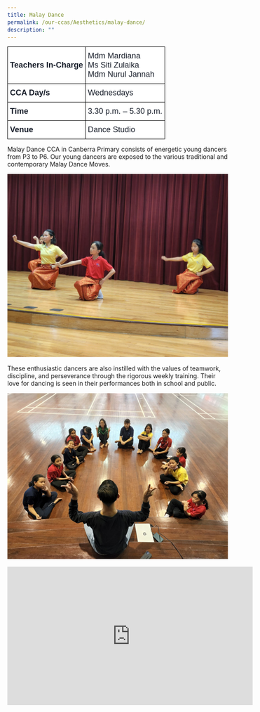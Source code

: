 ```yaml
---
title: Malay Dance
permalink: /our-ccas/Aesthetics/malay-dance/
description: ""
---
```

<style type="text/css">
.tg  {border-collapse:collapse;border-spacing:0;}
.tg td{border-color:black;border-style:solid;border-width:1px;font-family:Arial, sans-serif;font-size:14px;
  overflow:hidden;padding:10px 5px;word-break:normal;}
.tg th{border-color:black;border-style:solid;border-width:1px;font-family:Arial, sans-serif;font-size:14px;
  font-weight:normal;overflow:hidden;padding:10px 5px;word-break:normal;}
.tg .tg-via6{background-color:#FFF;color:#1A202C;font-size:18px;font-weight:bold;text-align:left;vertical-align:middle}
.tg .tg-l3od{background-color:#FFF;color:#1A202C;font-size:18px;text-align:left;vertical-align:middle}
</style>
<table class="tg">
<thead>
  <tr>
    <th class="tg-via6"><span style="font-weight:bold;color:#1A202C;background-color:#FFF">Teachers In-Charge</span></th>
    <th class="tg-l3od"><span style="font-weight:normal;color:#1A202C;background-color:#FFF">Mdm Mardiana</span><br><span style="font-weight:normal;color:#1A202C;background-color:#FFF">Ms Siti Zulaika</span><br><span style="font-weight:normal;color:#1A202C;background-color:#FFF">Mdm Nurul Jannah</span></th>
  </tr>
</thead>
<tbody>
  <tr>
    <td class="tg-via6"><span style="font-weight:bold;color:#1A202C;background-color:#FFF">CCA Day/s</span></td>
    <td class="tg-l3od"><span style="color:#1A202C;background-color:#FFF">Wednesdays</span></td>
  </tr>
  <tr>
    <td class="tg-via6"><span style="font-weight:bold;color:#1A202C;background-color:#FFF">Time</span></td>
    <td class="tg-l3od"><span style="color:#1A202C;background-color:#FFF">3.30 p.m. – 5.30 p.m.</span></td>
  </tr>
  <tr>
    <td class="tg-via6"><span style="font-weight:bold;color:#1A202C;background-color:#FFF">Venue</span></td>
    <td class="tg-l3od"><span style="color:#1A202C;background-color:#FFF">Dance Studio</span></td>
  </tr>
</tbody>
</table>

Malay Dance CCA in Canberra Primary consists of energetic young dancers from P3 to P6. Our young dancers are exposed to the various traditional and contemporary Malay Dance Moves. 

![](/images/Malay%20Dance%20(4).png)



These enthusiastic dancers are also instilled with the values of teamwork, discipline, and perseverance through the rigorous weekly training. Their love for dancing is seen in their performances both in school and public.

![](/images/MalayDance%20(2).png)

<div class="bp-youtube">
	
<iframe allowfullscreen="" allow="accelerometer; autoplay; clipboard-write; encrypted-media; gyroscope; picture-in-picture; web-share" frameborder="0" title="YouTube video player" src="https://www.youtube.com/embed/h7z-ucNM-pc" height="315" width="560"></iframe>
	
</div>